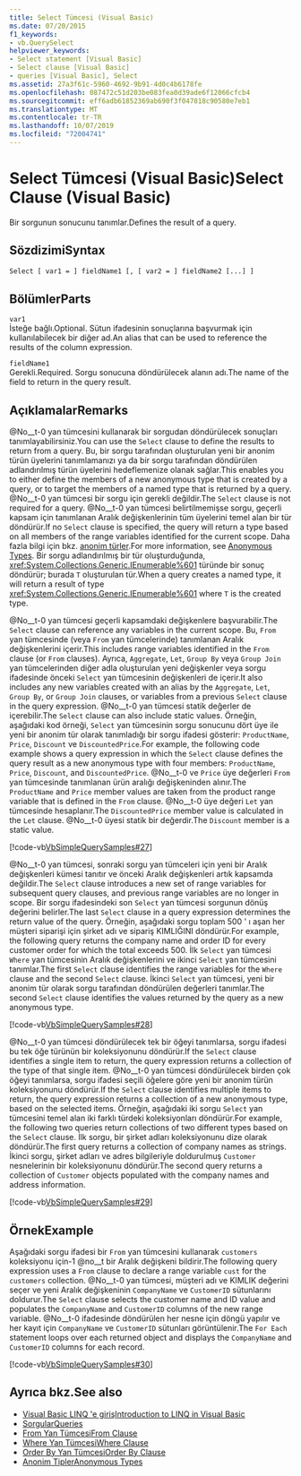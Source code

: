 ```yaml
---
title: Select Tümcesi (Visual Basic)
ms.date: 07/20/2015
f1_keywords:
- vb.QuerySelect
helpviewer_keywords:
- Select statement [Visual Basic]
- Select clause [Visual Basic]
- queries [Visual Basic], Select
ms.assetid: 27a3f61c-5960-4692-9b91-4d0c4b6178fe
ms.openlocfilehash: 087472c51d203be083fea0d39ade6f12066cfcb4
ms.sourcegitcommit: eff6adb61852369ab690f3f047818c90580e7eb1
ms.translationtype: MT
ms.contentlocale: tr-TR
ms.lasthandoff: 10/07/2019
ms.locfileid: "72004741"
---
```

# <a name="select-clause-visual-basic"></a><span data-ttu-id="fda98-102">Select Tümcesi (Visual Basic)</span><span class="sxs-lookup"><span data-stu-id="fda98-102">Select Clause (Visual Basic)</span></span>
<span data-ttu-id="fda98-103">Bir sorgunun sonucunu tanımlar.</span><span class="sxs-lookup"><span data-stu-id="fda98-103">Defines the result of a query.</span></span>  
  
## <a name="syntax"></a><span data-ttu-id="fda98-104">Sözdizimi</span><span class="sxs-lookup"><span data-stu-id="fda98-104">Syntax</span></span>  
  
```vb  
Select [ var1 = ] fieldName1 [, [ var2 = ] fieldName2 [...] ]  
```  
  
## <a name="parts"></a><span data-ttu-id="fda98-105">Bölümler</span><span class="sxs-lookup"><span data-stu-id="fda98-105">Parts</span></span>  
 `var1`  
 <span data-ttu-id="fda98-106">İsteğe bağlı.</span><span class="sxs-lookup"><span data-stu-id="fda98-106">Optional.</span></span> <span data-ttu-id="fda98-107">Sütun ifadesinin sonuçlarına başvurmak için kullanılabilecek bir diğer ad.</span><span class="sxs-lookup"><span data-stu-id="fda98-107">An alias that can be used to reference the results of the column expression.</span></span>  
  
 `fieldName1`  
 <span data-ttu-id="fda98-108">Gerekli.</span><span class="sxs-lookup"><span data-stu-id="fda98-108">Required.</span></span> <span data-ttu-id="fda98-109">Sorgu sonucuna döndürülecek alanın adı.</span><span class="sxs-lookup"><span data-stu-id="fda98-109">The name of the field to return in the query result.</span></span>  
  
## <a name="remarks"></a><span data-ttu-id="fda98-110">Açıklamalar</span><span class="sxs-lookup"><span data-stu-id="fda98-110">Remarks</span></span>  
 <span data-ttu-id="fda98-111">@No__t-0 yan tümcesini kullanarak bir sorgudan döndürülecek sonuçları tanımlayabilirsiniz.</span><span class="sxs-lookup"><span data-stu-id="fda98-111">You can use the `Select` clause to define the results to return from a query.</span></span> <span data-ttu-id="fda98-112">Bu, bir sorgu tarafından oluşturulan yeni bir anonim türün üyelerini tanımlamanızı ya da bir sorgu tarafından döndürülen adlandırılmış türün üyelerini hedeflemenize olanak sağlar.</span><span class="sxs-lookup"><span data-stu-id="fda98-112">This enables you to either define the members of a new anonymous type that is created by a query, or to target the members of a named type that is returned by a query.</span></span> <span data-ttu-id="fda98-113">@No__t-0 yan tümcesi bir sorgu için gerekli değildir.</span><span class="sxs-lookup"><span data-stu-id="fda98-113">The `Select` clause is not required for a query.</span></span> <span data-ttu-id="fda98-114">@No__t-0 yan tümcesi belirtilmemişse sorgu, geçerli kapsam için tanımlanan Aralık değişkenlerinin tüm üyelerini temel alan bir tür döndürür.</span><span class="sxs-lookup"><span data-stu-id="fda98-114">If no `Select` clause is specified, the query will return a type based on all members of the range variables identified for the current scope.</span></span> <span data-ttu-id="fda98-115">Daha fazla bilgi için bkz. [anonim türler](../../../visual-basic/programming-guide/language-features/objects-and-classes/anonymous-types.md).</span><span class="sxs-lookup"><span data-stu-id="fda98-115">For more information, see [Anonymous Types](../../../visual-basic/programming-guide/language-features/objects-and-classes/anonymous-types.md).</span></span> <span data-ttu-id="fda98-116">Bir sorgu adlandırılmış bir tür oluşturduğunda, <xref:System.Collections.Generic.IEnumerable%601> türünde bir sonuç döndürür; burada `T` oluşturulan tür.</span><span class="sxs-lookup"><span data-stu-id="fda98-116">When a query creates a named type, it will return a result of type <xref:System.Collections.Generic.IEnumerable%601> where `T` is the created type.</span></span>  
  
 <span data-ttu-id="fda98-117">@No__t-0 yan tümcesi geçerli kapsamdaki değişkenlere başvurabilir.</span><span class="sxs-lookup"><span data-stu-id="fda98-117">The `Select` clause can reference any variables in the current scope.</span></span> <span data-ttu-id="fda98-118">Bu, `From` yan tümcesinde (veya `From` yan tümcelerinde) tanımlanan Aralık değişkenlerini içerir.</span><span class="sxs-lookup"><span data-stu-id="fda98-118">This includes range variables identified in the `From` clause (or `From` clauses).</span></span> <span data-ttu-id="fda98-119">Ayrıca, `Aggregate`, `Let`, `Group By` veya `Group Join` yan tümcelerinden diğer adla oluşturulan yeni değişkenler veya sorgu ifadesinde önceki `Select` yan tümcesinin değişkenleri de içerir.</span><span class="sxs-lookup"><span data-stu-id="fda98-119">It also includes any new variables created with an alias by the `Aggregate`, `Let`, `Group By`, or `Group Join` clauses, or variables from a previous `Select` clause in the query expression.</span></span> <span data-ttu-id="fda98-120">@No__t-0 yan tümcesi statik değerler de içerebilir.</span><span class="sxs-lookup"><span data-stu-id="fda98-120">The `Select` clause can also include static values.</span></span> <span data-ttu-id="fda98-121">Örneğin, aşağıdaki kod örneği, `Select` yan tümcesinin sorgu sonucunu dört üye ile yeni bir anonim tür olarak tanımladığı bir sorgu ifadesi gösterir: `ProductName`, `Price`, `Discount` ve `DiscountedPrice`.</span><span class="sxs-lookup"><span data-stu-id="fda98-121">For example, the following code example shows a query expression in which the `Select` clause defines the query result as a new anonymous type with four members: `ProductName`, `Price`, `Discount`, and `DiscountedPrice`.</span></span> <span data-ttu-id="fda98-122">@No__t-0 ve `Price` üye değerleri `From` yan tümcesinde tanımlanan ürün aralığı değişkeninden alınır.</span><span class="sxs-lookup"><span data-stu-id="fda98-122">The `ProductName` and `Price` member values are taken from the product range variable that is defined in the `From` clause.</span></span> <span data-ttu-id="fda98-123">@No__t-0 üye değeri `Let` yan tümcesinde hesaplanır.</span><span class="sxs-lookup"><span data-stu-id="fda98-123">The `DiscountedPrice` member value is calculated in the `Let` clause.</span></span> <span data-ttu-id="fda98-124">@No__t-0 üyesi statik bir değerdir.</span><span class="sxs-lookup"><span data-stu-id="fda98-124">The `Discount` member is a static value.</span></span>  
  
 [!code-vb[VbSimpleQuerySamples#27](~/samples/snippets/visualbasic/VS_Snippets_VBCSharp/VbSimpleQuerySamples/VB/QuerySamples1.vb#27)]  
  
 <span data-ttu-id="fda98-125">@No__t-0 yan tümcesi, sonraki sorgu yan tümceleri için yeni bir Aralık değişkenleri kümesi tanıtır ve önceki Aralık değişkenleri artık kapsamda değildir.</span><span class="sxs-lookup"><span data-stu-id="fda98-125">The `Select` clause introduces a new set of range variables for subsequent query clauses, and previous range variables are no longer in scope.</span></span> <span data-ttu-id="fda98-126">Bir sorgu ifadesindeki son `Select` yan tümcesi sorgunun dönüş değerini belirler.</span><span class="sxs-lookup"><span data-stu-id="fda98-126">The last `Select` clause in a query expression determines the return value of the query.</span></span> <span data-ttu-id="fda98-127">Örneğin, aşağıdaki sorgu toplam 500 ' ı aşan her müşteri siparişi için şirket adı ve sipariş KIMLIĞINI döndürür.</span><span class="sxs-lookup"><span data-stu-id="fda98-127">For example, the following query returns the company name and order ID for every customer order for which the total exceeds 500.</span></span> <span data-ttu-id="fda98-128">İlk `Select` yan tümcesi `Where` yan tümcesinin Aralık değişkenlerini ve ikinci `Select` yan tümcesini tanımlar.</span><span class="sxs-lookup"><span data-stu-id="fda98-128">The first `Select` clause identifies the range variables for the `Where` clause and the second `Select` clause.</span></span> <span data-ttu-id="fda98-129">İkinci `Select` yan tümcesi, yeni bir anonim tür olarak sorgu tarafından döndürülen değerleri tanımlar.</span><span class="sxs-lookup"><span data-stu-id="fda98-129">The second `Select` clause identifies the values returned by the query as a new anonymous type.</span></span>  
  
 [!code-vb[VbSimpleQuerySamples#28](~/samples/snippets/visualbasic/VS_Snippets_VBCSharp/VbSimpleQuerySamples/VB/QuerySamples1.vb#28)]  
  
 <span data-ttu-id="fda98-130">@No__t-0 yan tümcesi döndürülecek tek bir öğeyi tanımlarsa, sorgu ifadesi bu tek öğe türünün bir koleksiyonunu döndürür.</span><span class="sxs-lookup"><span data-stu-id="fda98-130">If the `Select` clause identifies a single item to return, the query expression returns a collection of the type of that single item.</span></span> <span data-ttu-id="fda98-131">@No__t-0 yan tümcesi döndürülecek birden çok öğeyi tanımlarsa, sorgu ifadesi seçili öğelere göre yeni bir anonim türün koleksiyonunu döndürür.</span><span class="sxs-lookup"><span data-stu-id="fda98-131">If the `Select` clause identifies multiple items to return, the query expression returns a collection of a new anonymous type, based on the selected items.</span></span> <span data-ttu-id="fda98-132">Örneğin, aşağıdaki iki sorgu `Select` yan tümcesini temel alan iki farklı türdeki koleksiyonları döndürür.</span><span class="sxs-lookup"><span data-stu-id="fda98-132">For example, the following two queries return collections of two different types based on the `Select` clause.</span></span> <span data-ttu-id="fda98-133">İlk sorgu, bir şirket adları koleksiyonunu dize olarak döndürür.</span><span class="sxs-lookup"><span data-stu-id="fda98-133">The first query returns a collection of company names as strings.</span></span> <span data-ttu-id="fda98-134">İkinci sorgu, şirket adları ve adres bilgileriyle doldurulmuş `Customer` nesnelerinin bir koleksiyonunu döndürür.</span><span class="sxs-lookup"><span data-stu-id="fda98-134">The second query returns a collection of `Customer` objects populated with the company names and address information.</span></span>  
  
 [!code-vb[VbSimpleQuerySamples#29](~/samples/snippets/visualbasic/VS_Snippets_VBCSharp/VbSimpleQuerySamples/VB/QuerySamples1.vb#29)]  
  
## <a name="example"></a><span data-ttu-id="fda98-135">Örnek</span><span class="sxs-lookup"><span data-stu-id="fda98-135">Example</span></span>  
 <span data-ttu-id="fda98-136">Aşağıdaki sorgu ifadesi bir `From` yan tümcesini kullanarak `customers` koleksiyonu için-1 @no__t bir Aralık değişkeni bildirir.</span><span class="sxs-lookup"><span data-stu-id="fda98-136">The following query expression uses a `From` clause to declare a range variable `cust` for the `customers` collection.</span></span> <span data-ttu-id="fda98-137">@No__t-0 yan tümcesi, müşteri adı ve KIMLIK değerini seçer ve yeni Aralık değişkeninin `CompanyName` ve `CustomerID` sütunlarını doldurur.</span><span class="sxs-lookup"><span data-stu-id="fda98-137">The `Select` clause selects the customer name and ID value and populates the `CompanyName` and `CustomerID` columns of the new range variable.</span></span> <span data-ttu-id="fda98-138">@No__t-0 ifadesinde döndürülen her nesne için döngü yapılır ve her kayıt için `CompanyName` ve `CustomerID` sütunları görüntülenir.</span><span class="sxs-lookup"><span data-stu-id="fda98-138">The `For Each` statement loops over each returned object and displays the `CompanyName` and `CustomerID` columns for each record.</span></span>  
  
 [!code-vb[VbSimpleQuerySamples#30](~/samples/snippets/visualbasic/VS_Snippets_VBCSharp/VbSimpleQuerySamples/VB/QuerySamples1.vb#30)]  
  
## <a name="see-also"></a><span data-ttu-id="fda98-139">Ayrıca bkz.</span><span class="sxs-lookup"><span data-stu-id="fda98-139">See also</span></span>

- [<span data-ttu-id="fda98-140">Visual Basic LINQ 'e giriş</span><span class="sxs-lookup"><span data-stu-id="fda98-140">Introduction to LINQ in Visual Basic</span></span>](../../../visual-basic/programming-guide/language-features/linq/introduction-to-linq.md)
- [<span data-ttu-id="fda98-141">Sorgular</span><span class="sxs-lookup"><span data-stu-id="fda98-141">Queries</span></span>](../../../visual-basic/language-reference/queries/index.md)
- [<span data-ttu-id="fda98-142">From Yan Tümcesi</span><span class="sxs-lookup"><span data-stu-id="fda98-142">From Clause</span></span>](../../../visual-basic/language-reference/queries/from-clause.md)
- [<span data-ttu-id="fda98-143">Where Yan Tümcesi</span><span class="sxs-lookup"><span data-stu-id="fda98-143">Where Clause</span></span>](../../../visual-basic/language-reference/queries/where-clause.md)
- [<span data-ttu-id="fda98-144">Order By Yan Tümcesi</span><span class="sxs-lookup"><span data-stu-id="fda98-144">Order By Clause</span></span>](../../../visual-basic/language-reference/queries/order-by-clause.md)
- [<span data-ttu-id="fda98-145">Anonim Tipler</span><span class="sxs-lookup"><span data-stu-id="fda98-145">Anonymous Types</span></span>](../../../visual-basic/programming-guide/language-features/objects-and-classes/anonymous-types.md)

